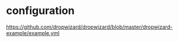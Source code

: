 # configuration

https://github.com/dropwizard/dropwizard/blob/master/dropwizard-example/example.yml
